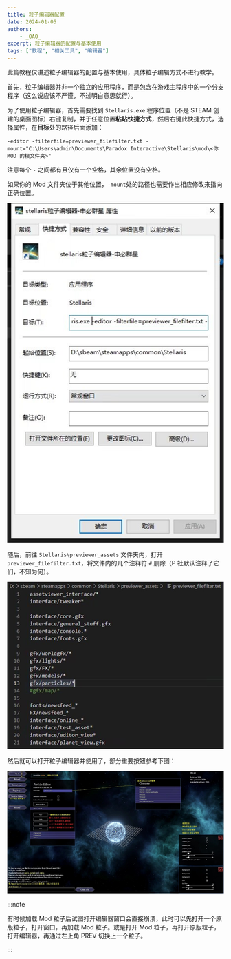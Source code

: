 ```yaml
---
title: 粒子编辑器配置
date: 2024-01-05
authors:
    - _OAO_
excerpt: 粒子编辑器的配置与基本使用
tags: ["教程", "相关工具", "编辑器"]
---
```


此篇教程仅讲述粒子编辑器的配置与基本使用，具体粒子编辑方式不进行教学。

首先，粒子编辑器并非一个独立的应用程序，而是包含在游戏主程序中的一个分支程序（这么说应该不严谨，不过明白意思就行）。

为了使用粒子编辑器，首先需要找到 `Stellaris.exe` 程序位置（不是 STEAM 创建的桌面图标）右键复制，并于任意位置**粘贴快捷方式**，然后右键此快捷方式，选择属性，在**目标**处的路径后面添加：

```text
-editor -filterfile=previewer_filefilter.txt -mount="C:\Users\admin\Documents\Paradox Interactive\Stellaris\mod\<你 MOD 的根文件夹>"
```

注意每个 `-` 之间都有且仅有一个空格，其余位置没有空格。

如果你的 Mod 文件夹位于其他位置，`-mount`处的路径也需要作出相应修改来指向正确位置。

![粒子编辑器 - 快捷方式设置](./practical_editor.assets/practical_editor_symlink.png)

随后，前往 `Stellaris\previewer_assets` 文件夹内，打开`previewer_filefilter.txt`，将文件内的几个注释符 `#` 删除（P 社默认注释了它们，不知为何）。

![preview 文件配置](./practical_editor.assets/previewer_filefilter_config.png)

然后就可以打开粒子编辑器并使用了，部分重要按钮参考下图：

![粒子编辑器 - 主页](./practical_editor.assets/practical_editor_homepage.png)

:::note

有时候加载 Mod 粒子后试图打开编辑器窗口会直接崩溃，此时可以先打开一个原版粒子，打开窗口，再加载 Mod 粒子。或是打开 Mod 粒子，再打开原版粒子，打开编辑器，再通过左上角 PREV 切换上一个粒子。

:::
